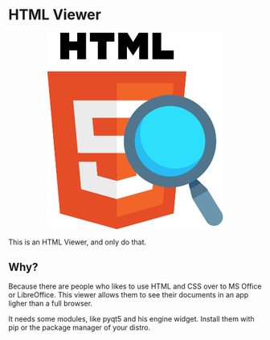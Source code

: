 # HTML Viewer

<p align="center"><img style="max-width: 350px;" src="img/html-viewer.png"></p>

This is an HTML Viewer, and only do that.

## Why?
Because there are people who likes to use HTML and CSS over to MS Office or LibreOffice. This viewer allows them to see their documents in an app ligher than a full browser.

It needs some modules, like pyqt5 and his engine widget. Install them with pip or the package manager of your distro.
